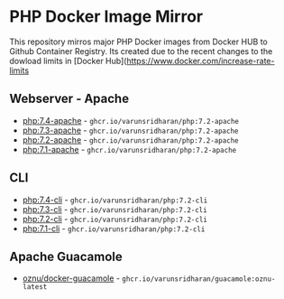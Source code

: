 # PHP Docker Image Mirror
This repository mirros major PHP Docker images from Docker HUB to Github Container Registry. 
Its created due to the recent changes to the dowload limits in [Docker Hub](https://www.docker.com/increase-rate-limits


## Webserver - Apache
* [php:7.4-apache](https://hub.docker.com/_/php?tab=tags&page=1&name=7.4-apache) - `ghcr.io/varunsridharan/php:7.2-apache`
* [php:7.3-apache](https://hub.docker.com/_/php?tab=tags&page=1&name=7.3-apache) - `ghcr.io/varunsridharan/php:7.2-apache`
* [php:7.2-apache](https://hub.docker.com/_/php?tab=tags&page=1&name=7.2-apache) - `ghcr.io/varunsridharan/php:7.2-apache`
* [php:7.1-apache](https://hub.docker.com/_/php?tab=tags&page=1&name=7.1-apache) - `ghcr.io/varunsridharan/php:7.2-apache`


## CLI
* [php:7.4-cli](https://hub.docker.com/_/php?tab=tags&page=1&name=7.4-cli) - `ghcr.io/varunsridharan/php:7.2-cli`
* [php:7.3-cli](https://hub.docker.com/_/php?tab=tags&page=1&name=7.3-cli) - `ghcr.io/varunsridharan/php:7.2-cli`
* [php:7.2-cli](https://hub.docker.com/_/php?tab=tags&page=1&name=7.2-cli) - `ghcr.io/varunsridharan/php:7.2-cli`
* [php:7.1-cli](https://hub.docker.com/_/php?tab=tags&page=1&name=7.1-cli) - `ghcr.io/varunsridharan/php:7.2-cli`

## Apache Guacamole
* [oznu/docker-guacamole](https://www.github.com/oznu/docker-guacamole) - `ghcr.io/varunsridharan/guacamole:oznu-latest`